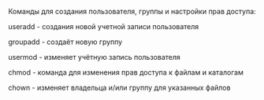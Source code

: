 Команды для создания пользователя, группы и настройки прав доступа:

useradd - создания новой учетной записи пользователя

groupadd - создаёт новую группу

usermod - изменяет учётную запись пользователя

chmod - команда для изменения прав доступа к файлам и каталогам

chown - изменяет владельца и/или группу для указанных файлов

